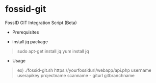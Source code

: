 # fossid-git
FossID GIT Integration Script (Beta)

* Prerequisites
- install jq package
> sudo apt-get install jq
> yum install jq

* Usage
> ex) ./fossid-git.sh https://yourfossidurl/webapp/api.php username userapikey projectname scanname - giturl gitbranchname
